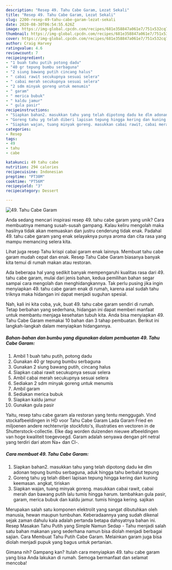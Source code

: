 ```yaml
---
description: "Resep 49. Tahu Cabe Garam, Lezat Sekali"
title: "Resep 49. Tahu Cabe Garam, Lezat Sekali"
slug: 2200-resep-49-tahu-cabe-garam-lezat-sekali
date: 2020-08-30T06:54:55.626Z
image: https://img-global.cpcdn.com/recipes/681e358847a061e7/751x532cq70/49-tahu-cabe-garam-foto-resep-utama.jpg
thumbnail: https://img-global.cpcdn.com/recipes/681e358847a061e7/751x532cq70/49-tahu-cabe-garam-foto-resep-utama.jpg
cover: https://img-global.cpcdn.com/recipes/681e358847a061e7/751x532cq70/49-tahu-cabe-garam-foto-resep-utama.jpg
author: Craig Harvey
ratingvalue: 4.6
reviewcount: 7
recipeingredient:
- "1 buah tahu putih potong dadu"
- "40 gr tepung bumbu serbaguna"
- "2 siung bawang putih cincang halus"
- " cabai rawit secukupnya sesuai selera"
- " cabai merah secukupnya sesuai selera"
- "2 sdm minyak goreng untuk menumis"
- " garam"
- " merica bubuk"
- " kaldu jamur"
- " gula pasir"
recipeinstructions:
- "Siapkan bahan2. masukkan tahu yang telah dipotong dadu ke dlm adonan tepung bumbu serbaguna, aduk hingga tahu berbalut tepung"
- "Goreng tahu yg telah diberi lapisan tepung hingga kering dan kuning keemasan. angkat, tiriskan"
- "Siapkan wajan, tuang minyak goreng. masukkan cabai rawit, cabai merah dan bawang putih lalu tumis hingga harum. tambahkan gula pasir, garam, merica bubuk dan kaldu jamur. tumis hingga kering. sajikan"
categories:
- Resep
tags:
- 49
- tahu
- cabe

katakunci: 49 tahu cabe 
nutrition: 294 calories
recipecuisine: Indonesian
preptime: "PT30M"
cooktime: "PT56M"
recipeyield: "3"
recipecategory: Dessert

---
```



![49. Tahu Cabe Garam](https://img-global.cpcdn.com/recipes/681e358847a061e7/751x532cq70/49-tahu-cabe-garam-foto-resep-utama.jpg)

Anda sedang mencari inspirasi resep 49. tahu cabe garam yang unik? Cara membuatnya memang susah-susah gampang. Kalau keliru mengolah maka hasilnya tidak akan memuaskan dan justru cenderung tidak enak. Padahal 49. tahu cabe garam yang enak selayaknya punya aroma dan cita rasa yang mampu memancing selera kita.

Lihat juga resep Tahu krispi cabai garam enak lainnya. Membuat tahu cabe garam mudah cepat dan enak. Resep Tahu Cabe Garam biasanya banyak kita temui di rumah makan atau restoran.

Ada beberapa hal yang sedikit banyak mempengaruhi kualitas rasa dari 49. tahu cabe garam, mulai dari jenis bahan, kedua pemilihan bahan segar sampai cara mengolah dan menghidangkannya. Tak perlu pusing jika ingin menyiapkan 49. tahu cabe garam enak di rumah, karena asal sudah tahu triknya maka hidangan ini dapat menjadi suguhan spesial.


Nah, kali ini kita coba, yuk, buat 49. tahu cabe garam sendiri di rumah. Tetap berbahan yang sederhana, hidangan ini dapat memberi manfaat untuk membantu menjaga kesehatan tubuh kita. Anda bisa menyiapkan 49. Tahu Cabe Garam memakai 10 bahan dan 3 tahap pembuatan. Berikut ini langkah-langkah dalam menyiapkan hidangannya.

<!--inarticleads1-->

##### Bahan-bahan dan bumbu yang digunakan dalam pembuatan 49. Tahu Cabe Garam:

1. Ambil 1 buah tahu putih, potong dadu
1. Gunakan 40 gr tepung bumbu serbaguna
1. Gunakan 2 siung bawang putih, cincang halus
1. Siapkan  cabai rawit secukupnya sesuai selera
1. Ambil  cabai merah secukupnya sesuai selera
1. Sediakan 2 sdm minyak goreng untuk menumis
1. Ambil  garam
1. Sediakan  merica bubuk
1. Siapkan  kaldu jamur
1. Gunakan  gula pasir


Yaitu, resep tahu cabe garam ala restoran yang tentu menggugah. Vind stockafbeeldingen in HD voor Tahu Cabe Garam Lada Garam Fried en miljoenen andere rechtenvrije stockfoto&#39;s, illustraties en vectoren in de Shutterstock-collectie. Elke dag worden duizenden nieuwe afbeeldingen van hoge kwaliteit toegevoegd. Garam adalah senyawa dengan pH netral yang terdiri dari atom Na+ dan Cl-. 

<!--inarticleads2-->

##### Cara membuat 49. Tahu Cabe Garam:

1. Siapkan bahan2. masukkan tahu yang telah dipotong dadu ke dlm adonan tepung bumbu serbaguna, aduk hingga tahu berbalut tepung
1. Goreng tahu yg telah diberi lapisan tepung hingga kering dan kuning keemasan. angkat, tiriskan
1. Siapkan wajan, tuang minyak goreng. masukkan cabai rawit, cabai merah dan bawang putih lalu tumis hingga harum. tambahkan gula pasir, garam, merica bubuk dan kaldu jamur. tumis hingga kering. sajikan


Merupakan salah satu komponen elektrolit yang sangat dibutuhkan oleh manusia, hewan maupun tumbuhan. Keberadaannya yang sudah dikenal sejak zaman dahulu kala adalah pertanda betapa dahsyatnya bahan ini. Resep Masakan Tahu Putih yang Simple Namun Sedap - Tahu menjadi salah satu bahan makanan yang sederhana namun bisa diolah menjadi berbagai sajian. Cara Membuat Tahu Putih Cabe Garam. Melainkan garam juga bisa diolah menjadi pupuk yang bagus untuk pertanian. 

Gimana nih? Gampang kan? Itulah cara menyiapkan 49. tahu cabe garam yang bisa Anda lakukan di rumah. Semoga bermanfaat dan selamat mencoba!
